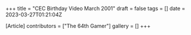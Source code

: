 +++
title = "CEC Birthday Video March 2001"
draft = false
tags = []
date = 2023-03-27T01:21:04Z

[Article]
contributors = ["The 64th Gamer"]
gallery = []
+++


